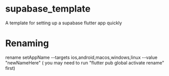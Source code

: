 # supabase_template

A template for setting up a supabase flutter app quickly

# Renaming

rename setAppName --targets ios,android,macos,windows,linux --value "newNameHere"
( you may need to run "flutter pub global activate rename" first)
